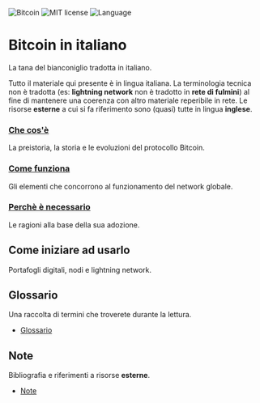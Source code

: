 ![Bitcoin](https://img.shields.io/badge/bitcoin-btc-orange) ![MIT license](https://img.shields.io/badge/license-MIT-blue) ![Language](https://img.shields.io/badge/language-ITA-green)

# Bitcoin in italiano
La tana del bianconiglio tradotta in italiano.

Tutto il materiale qui presente è in lingua italiana. La terminologia tecnica non è tradotta (es: __lightning network__ non è tradotto in __rete di fulmini__) al fine di mantenere una coerenza con altro materiale reperibile in rete. Le risorse __esterne__ a cui si fa riferimento sono (quasi) tutte in lingua __inglese__. 

### [Che cos'è](cosa.md)
La preistoria, la storia e le evoluzioni del protocollo Bitcoin.

### [Come funziona](come.md)
Gli elementi che concorrono al funzionamento del network globale.

### [Perchè è necessario](perche.md) 
Le ragioni alla base della sua adozione.

## Come iniziare ad usarlo
Portafogli digitali, nodi e lightning network.

## Glossario
Una raccolta di termini che troverete durante la lettura.

* [Glossario](glossario.md "Una raccolta di termini che troverete durante la lettura.")

## Note
Bibliografia e riferimenti a risorse __esterne__.

* [Note](note.md "Bibliografia e riferimenti a risorse esterne.")
